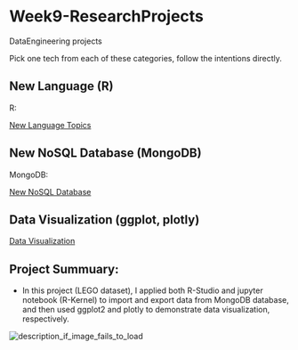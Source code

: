 # Week9-ResearchProjects
DataEngineering projects

Pick one tech from each of these categories, follow the intentions directly.

## New Language (R)

R:


[New Language Topics](lang.md)

## New NoSQL Database (MongoDB)

MongoDB:


[New NoSQL Database](dbs.md)

## Data Visualization (ggplot, plotly)

[Data Visualization](vis.md)


## Project Summuary:

- In this project (LEGO dataset), I applied both R-Studio and jupyter notebook (R-Kernel) to import and export data from MongoDB database, and then used ggplot2 and plotly to demonstrate data visualization, respectively.

![description_if_image_fails_to_load](https://github.com/nortonlyr/Week9-ResearchProjects/blob/master/codes/3Dfig.svg)

